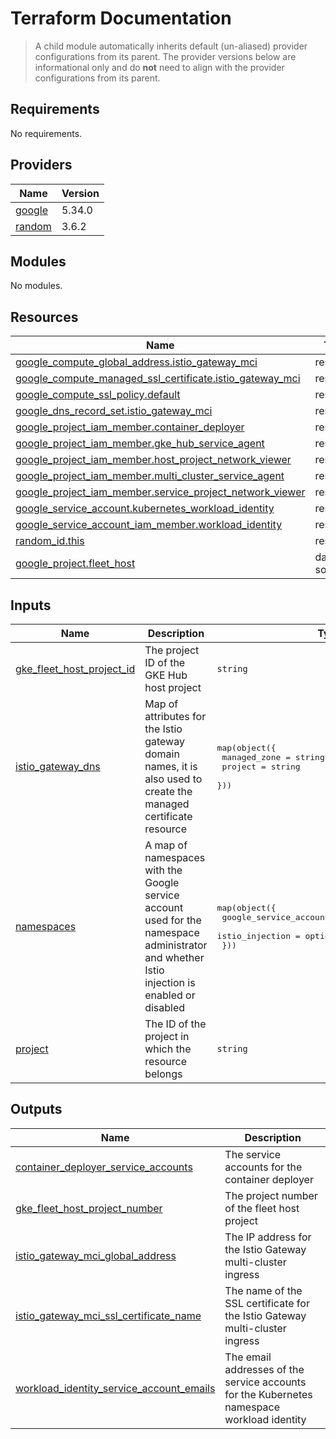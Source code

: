 # Terraform Documentation

> A child module automatically inherits default (un-aliased) provider configurations from its parent. The provider versions below are informational only and do **not** need to align with the provider configurations from its parent.

<!-- BEGINNING OF PRE-COMMIT-TERRAFORM DOCS HOOK -->
## Requirements

No requirements.

## Providers

| Name | Version |
|------|---------|
| <a name="provider_google"></a> [google](#provider\_google) | 5.34.0 |
| <a name="provider_random"></a> [random](#provider\_random) | 3.6.2 |

## Modules

No modules.

## Resources

| Name | Type |
|------|------|
| [google_compute_global_address.istio_gateway_mci](https://registry.terraform.io/providers/hashicorp/google/latest/docs/resources/compute_global_address) | resource |
| [google_compute_managed_ssl_certificate.istio_gateway_mci](https://registry.terraform.io/providers/hashicorp/google/latest/docs/resources/compute_managed_ssl_certificate) | resource |
| [google_compute_ssl_policy.default](https://registry.terraform.io/providers/hashicorp/google/latest/docs/resources/compute_ssl_policy) | resource |
| [google_dns_record_set.istio_gateway_mci](https://registry.terraform.io/providers/hashicorp/google/latest/docs/resources/dns_record_set) | resource |
| [google_project_iam_member.container_deployer](https://registry.terraform.io/providers/hashicorp/google/latest/docs/resources/project_iam_member) | resource |
| [google_project_iam_member.gke_hub_service_agent](https://registry.terraform.io/providers/hashicorp/google/latest/docs/resources/project_iam_member) | resource |
| [google_project_iam_member.host_project_network_viewer](https://registry.terraform.io/providers/hashicorp/google/latest/docs/resources/project_iam_member) | resource |
| [google_project_iam_member.multi_cluster_service_agent](https://registry.terraform.io/providers/hashicorp/google/latest/docs/resources/project_iam_member) | resource |
| [google_project_iam_member.service_project_network_viewer](https://registry.terraform.io/providers/hashicorp/google/latest/docs/resources/project_iam_member) | resource |
| [google_service_account.kubernetes_workload_identity](https://registry.terraform.io/providers/hashicorp/google/latest/docs/resources/service_account) | resource |
| [google_service_account_iam_member.workload_identity](https://registry.terraform.io/providers/hashicorp/google/latest/docs/resources/service_account_iam_member) | resource |
| [random_id.this](https://registry.terraform.io/providers/hashicorp/random/latest/docs/resources/id) | resource |
| [google_project.fleet_host](https://registry.terraform.io/providers/hashicorp/google/latest/docs/data-sources/project) | data source |

## Inputs

| Name | Description | Type | Default | Required |
|------|-------------|------|---------|:--------:|
| <a name="input_gke_fleet_host_project_id"></a> [gke\_fleet\_host\_project\_id](#input\_gke\_fleet\_host\_project\_id) | The project ID of the GKE Hub host project | `string` | `""` | no |
| <a name="input_istio_gateway_dns"></a> [istio\_gateway\_dns](#input\_istio\_gateway\_dns) | Map of attributes for the Istio gateway domain names, it is also used to create the managed certificate resource | <pre>map(object({<br>    managed_zone = string<br>    project      = string<br>  }))</pre> | `{}` | no |
| <a name="input_namespaces"></a> [namespaces](#input\_namespaces) | A map of namespaces with the Google service account used for the namespace administrator and whether Istio injection is enabled or disabled | <pre>map(object({<br>    google_service_account = string<br>    istio_injection        = optional(string, "disabled")<br>  }))</pre> | `{}` | no |
| <a name="input_project"></a> [project](#input\_project) | The ID of the project in which the resource belongs | `string` | n/a | yes |

## Outputs

| Name | Description |
|------|-------------|
| <a name="output_container_deployer_service_accounts"></a> [container\_deployer\_service\_accounts](#output\_container\_deployer\_service\_accounts) | The service accounts for the container deployer |
| <a name="output_gke_fleet_host_project_number"></a> [gke\_fleet\_host\_project\_number](#output\_gke\_fleet\_host\_project\_number) | The project number of the fleet host project |
| <a name="output_istio_gateway_mci_global_address"></a> [istio\_gateway\_mci\_global\_address](#output\_istio\_gateway\_mci\_global\_address) | The IP address for the Istio Gateway multi-cluster ingress |
| <a name="output_istio_gateway_mci_ssl_certificate_name"></a> [istio\_gateway\_mci\_ssl\_certificate\_name](#output\_istio\_gateway\_mci\_ssl\_certificate\_name) | The name of the SSL certificate for the Istio Gateway multi-cluster ingress |
| <a name="output_workload_identity_service_account_emails"></a> [workload\_identity\_service\_account\_emails](#output\_workload\_identity\_service\_account\_emails) | The email addresses of the service accounts for the Kubernetes namespace workload identity |
<!-- END OF PRE-COMMIT-TERRAFORM DOCS HOOK -->
